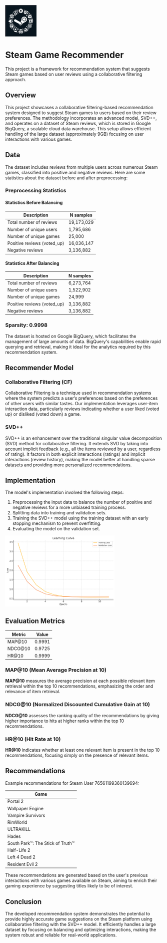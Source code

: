 <img src="icon.jpeg" width="100" alt="alt text">

# Steam Game Recommender
This project is a framework for recommendation system that suggests Steam games based on user reviews using a collaborative filtering approach.

## Overview
This project showcases a collaborative filtering-based recommendation system designed to suggest Steam games to users based on their review preferences. The methodology incorporates an advanced model, SVD++, and operates on a dataset of Steam reviews, which is stored in Google BigQuery, a scalable cloud data warehouse. This setup allows efficient handling of the large dataset (approximately 9GB) focusing on user interactions with various games.

## Data
The dataset includes reviews from multiple users across numerous Steam games, classified into positive and negative reviews. Here are some statistics about the dataset before and after preprocessing:

### Preprocessing Statistics

#### Statistics Before Balancing
| Description                | N samples   |
|----------------------------|-------------|
| Total number of reviews    | 19,173,029  |
| Number of unique users     | 1,795,686   |
| Number of unique games     | 25,000      |
| Positive reviews (voted_up)| 16,036,147  |
| Negative reviews           | 3,136,882   |

#### Statistics After Balancing
| Description                | N samples   |
|----------------------------|-------------|
| Total number of reviews    | 6,273,764   |
| Number of unique users     | 1,522,902   |
| Number of unique games     | 24,999      |
| Positive reviews (voted_up)| 3,136,882   |
| Negative reviews           | 3,136,882   |

### Sparsity: 0.9998

The dataset is hosted on Google BigQuery, which facilitates the management of large amounts of data. BigQuery's capabilities enable rapid querying and retrieval, making it ideal for the analytics required by this recommendation system.   

## Recommender Model
### Collaborative Filtering (CF)
Collaborative Filtering is a technique used in recommendation systems where the system predicts a user’s preferences based on the preferences of other users with similar tastes. Our implementation leverages user-item interaction data, particularly reviews indicating whether a user liked (voted up) or disliked (voted down) a game.

### SVD++
SVD++ is an enhancement over the traditional singular value decomposition (SVD) method for collaborative filtering. It extends SVD by taking into account implicit feedback (e.g., all the items reviewed by a user, regardless of rating). It factors in both explicit interactions (ratings) and implicit interactions (review history), making the model better at handling sparse datasets and providing more personalized recommendations.

## Implementation
The model's implementation involved the following steps:
1. Preprocessing the input data to balance the number of positive and negative reviews for a more unbiased training process.
2. Splitting data into training and validation sets.
3. Training the SVD++ model using the training dataset with an early stopping mechanism to prevent overfitting.
4. Evaluating the model on the validation set.

<img src="learning_curve.png" width="350" alt="alt text">

## Evaluation Metrics
| Metric | Value    |
|--------|----------|
| MAP@10 | 0.9991   |
| NDCG@10| 0.9725   |
| HR@10  | 0.9999   |

### MAP@10 (Mean Average Precision at 10)
**MAP@10** measures the average precision at each possible relevant item retrieval within the top 10 recommendations, emphasizing the order and relevance of item retrieval.

### NDCG@10 (Normalized Discounted Cumulative Gain at 10)
**NDCG@10** assesses the ranking quality of the recommendations by giving higher importance to hits at higher ranks within the top 10 recommendations.

### HR@10 (Hit Rate at 10)
**HR@10** indicates whether at least one relevant item is present in the top 10 recommendations, focusing simply on the presence of relevant items.

## Recommendations
Example recommendations for Steam User 76561199360139694:

| Game                                |
|-------------------------------------|
| Portal 2                            |
| Wallpaper Engine                    |
| Vampire Survivors                   |
| RimWorld                            |
| ULTRAKILL                           |
| Hades                               |
| South Park™: The Stick of Truth™    |
| Half-Life 2                         |
| Left 4 Dead 2                       |
| Resident Evil 2                     |

These recommendations are generated based on the user's previous interactions with various games available on Steam, aiming to enrich their gaming experience by suggesting titles likely to be of interest.

## Conclusion
The developed recommendation system demonstrates the potential to provide highly accurate game suggestions on the Steam platform using collaborative filtering with the SVD++ model. It efficiently handles a large dataset by focusing on balancing and optimizing interactions, making the system robust and reliable for real-world applications.

